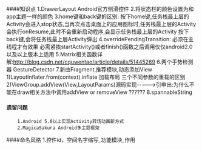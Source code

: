 ####知识点
    1.DrawerLayout Android官方侧滑控件
    2.将状态栏的颜色设置为和app主题一样的颜色
    3.home键和back键的区别:
        按下home键,任务栈最上层的Activity会进入stop状态,当再次点击桌面上的应用图标时,任务栈最上层的Activity
      会执行onResume,此时不会重新启动程序,会显示任务栈最上层的Activity
        按下back键,会将任务栈最上层Activity弹出
    4.overridePendingTransition:
        必须在主线程才有效果
        必需紧挨startActivity()或者finish()函数之后调用仅仅android2.0以及以上版本上适用
    5.Matrix相关函数详解:http://blog.csdn.net/cquwentao/article/details/51445269
    6.两个手势检测器  GestureDetector
    7.新曲Fragment,推荐模块,动态添加View
            1)LayoutInflater.from(context).inflate 加载布局   三个不同参数的重载的区别
            2)ViewGroup.addView(View,LayoutParams)源码实现----->引申出:为什么不能在draw相关方法中调用addView or removeView  ??????
    8.spannableString

#### 遗留问题
        1.Android 5.0以上实现Activity转场动画新方式
        2.MagicaSakura Android多主题框架
####命名风格
    1.控件id，空间名字缩写_功能模块_作用
    


